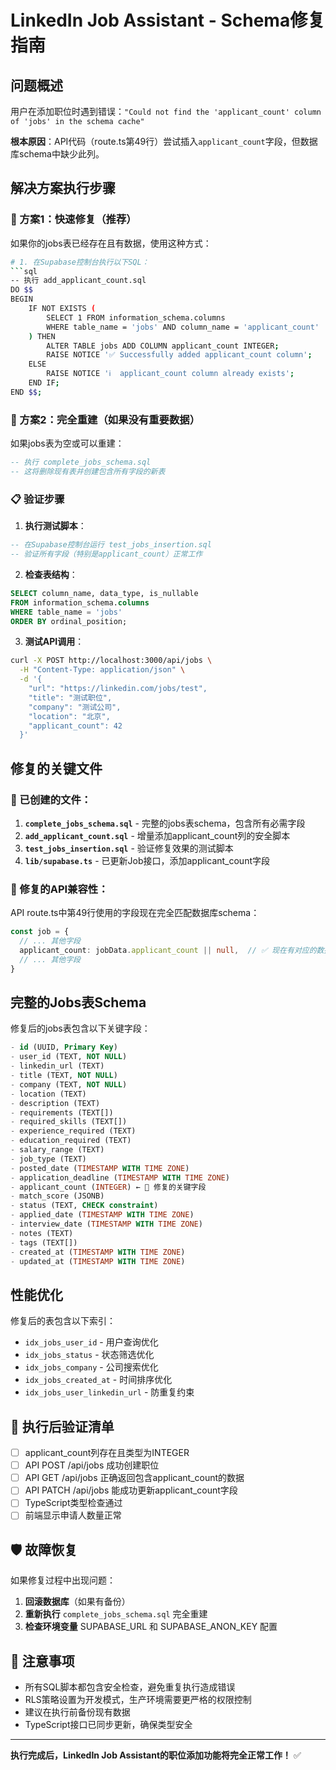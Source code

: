 # LinkedIn Job Assistant - Schema修复指南

## 问题概述

用户在添加职位时遇到错误：`"Could not find the 'applicant_count' column of 'jobs' in the schema cache"`

**根本原因**：API代码（route.ts第49行）尝试插入`applicant_count`字段，但数据库schema中缺少此列。

## 解决方案执行步骤

### 🔧 方案1：快速修复（推荐）
如果你的jobs表已经存在且有数据，使用这种方式：

```bash
# 1. 在Supabase控制台执行以下SQL：
```sql
-- 执行 add_applicant_count.sql
DO $$ 
BEGIN
    IF NOT EXISTS (
        SELECT 1 FROM information_schema.columns 
        WHERE table_name = 'jobs' AND column_name = 'applicant_count'
    ) THEN
        ALTER TABLE jobs ADD COLUMN applicant_count INTEGER;
        RAISE NOTICE '✅ Successfully added applicant_count column';
    ELSE
        RAISE NOTICE 'ℹ️  applicant_count column already exists';
    END IF;
END $$;
```

### 🔄 方案2：完全重建（如果没有重要数据）
如果jobs表为空或可以重建：

```sql
-- 执行 complete_jobs_schema.sql
-- 这将删除现有表并创建包含所有字段的新表
```

### 📋 验证步骤

1. **执行测试脚本**：
```sql
-- 在Supabase控制台运行 test_jobs_insertion.sql
-- 验证所有字段（特别是applicant_count）正常工作
```

2. **检查表结构**：
```sql
SELECT column_name, data_type, is_nullable 
FROM information_schema.columns 
WHERE table_name = 'jobs' 
ORDER BY ordinal_position;
```

3. **测试API调用**：
```bash
curl -X POST http://localhost:3000/api/jobs \
  -H "Content-Type: application/json" \
  -d '{
    "url": "https://linkedin.com/jobs/test",
    "title": "测试职位",
    "company": "测试公司",
    "location": "北京",
    "applicant_count": 42
  }'
```

## 修复的关键文件

### 📁 已创建的文件：

1. **`complete_jobs_schema.sql`** - 完整的jobs表schema，包含所有必需字段
2. **`add_applicant_count.sql`** - 增量添加applicant_count列的安全脚本  
3. **`test_jobs_insertion.sql`** - 验证修复效果的测试脚本
4. **`lib/supabase.ts`** - 已更新Job接口，添加applicant_count字段

### 🔄 修复的API兼容性：

API route.ts中第49行使用的字段现在完全匹配数据库schema：

```typescript
const job = {
  // ... 其他字段
  applicant_count: jobData.applicant_count || null,  // ✅ 现在有对应的数据库列
  // ... 其他字段
}
```

## 完整的Jobs表Schema

修复后的jobs表包含以下关键字段：

```sql
- id (UUID, Primary Key)
- user_id (TEXT, NOT NULL) 
- linkedin_url (TEXT)
- title (TEXT, NOT NULL)
- company (TEXT, NOT NULL)
- location (TEXT)
- description (TEXT)
- requirements (TEXT[])
- required_skills (TEXT[])
- experience_required (TEXT)
- education_required (TEXT)
- salary_range (TEXT)
- job_type (TEXT)
- posted_date (TIMESTAMP WITH TIME ZONE)
- application_deadline (TIMESTAMP WITH TIME ZONE)
- applicant_count (INTEGER) ← 🎯 修复的关键字段
- match_score (JSONB)
- status (TEXT, CHECK constraint)
- applied_date (TIMESTAMP WITH TIME ZONE)
- interview_date (TIMESTAMP WITH TIME ZONE)
- notes (TEXT)
- tags (TEXT[])
- created_at (TIMESTAMP WITH TIME ZONE)
- updated_at (TIMESTAMP WITH TIME ZONE)
```

## 性能优化

修复后的表包含以下索引：

- `idx_jobs_user_id` - 用户查询优化
- `idx_jobs_status` - 状态筛选优化  
- `idx_jobs_company` - 公司搜索优化
- `idx_jobs_created_at` - 时间排序优化
- `idx_jobs_user_linkedin_url` - 防重复约束

## 🚀 执行后验证清单

- [ ] applicant_count列存在且类型为INTEGER
- [ ] API POST /api/jobs 成功创建职位
- [ ] API GET /api/jobs 正确返回包含applicant_count的数据
- [ ] API PATCH /api/jobs 能成功更新applicant_count字段
- [ ] TypeScript类型检查通过
- [ ] 前端显示申请人数量正常

## 🛡️ 故障恢复

如果修复过程中出现问题：

1. **回滚数据库**（如果有备份）
2. **重新执行** `complete_jobs_schema.sql` 完全重建
3. **检查环境变量** SUPABASE_URL 和 SUPABASE_ANON_KEY 配置

## 📝 注意事项

- 所有SQL脚本都包含安全检查，避免重复执行造成错误
- RLS策略设置为开发模式，生产环境需要更严格的权限控制  
- 建议在执行前备份现有数据
- TypeScript接口已同步更新，确保类型安全

---

**执行完成后，LinkedIn Job Assistant的职位添加功能将完全正常工作！** ✅